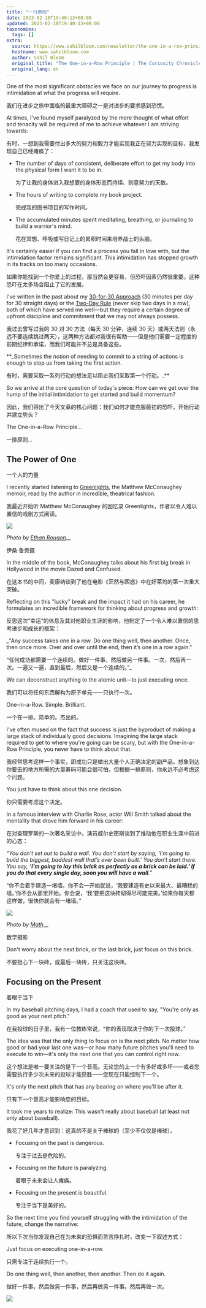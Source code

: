 ```yaml
---
title: "一行原则"
date: 2023-02-18T19:40:13+08:00
updated: 2023-02-18T19:40:13+08:00
taxonomies:
  tags: []
extra:
  source: https://www.sahilbloom.com/newsletter/the-one-in-a-row-principle
  hostname: www.sahilbloom.com
  author: Sahil Bloom
  original_title: "The One-in-a-Row Principle | The Curiosity Chronicle"
  original_lang: en
---
```


One of the most significant obstacles we face on our journey to progress is intimidation at what the progress will require.  

我们在进步之旅中面临的最重大障碍之一是对进步的要求感到恐慌。

At times, I've found myself paralyzed by the mere thought of what effort and tenacity will be required of me to achieve whatever I am striving towards:  

有时，一想到我需要付出多大的努力和毅力才能实现我正在努力实现的目标，我发现自己已经瘫痪了：

-   The number of days of consistent, deliberate effort to get my body into the physical form I want it to be in.  
    
    为了让我的身体进入我想要的身体形态而持续、刻意努力的天数。
-   The hours of writing to complete my book project.  
    
    完成我的图书项目的写作时间。
-   The accumulated minutes spent meditating, breathing, or journaling to build a warrior's mind.  
    
    花在冥想、呼吸或写日记上的累积时间来培养战士的头脑。

It's certainly easier if you can find a process you fall in love with, but the intimidation factor remains significant. This intimidation has stopped growth in its tracks on too many occasions.  

如果你能找到一个你爱上的过程，那当然会更容易，但恐吓因素仍然很重要。这种恐吓在太多场合阻止了它的发展。

I've written in the past about my [30-for-30 Approach](https://www.sahilbloom.com/newsletter/the-30-for-30-challenge) (30 minutes per day for 30 straight days) or the [Two-Day Rule](https://www.sahilbloom.com/newsletter/the-annual-planning-guide) (never skip two days in a row), both of which have served me well—but they require a certain degree of upfront discipline and commitment that we may not always possess.  

我过去曾写过我的 30 对 30 方法（每天 30 分钟，连续 30 天）或两天法则（永远不要连续跳过两天），这两种方法都对我很有帮助——但是他们需要一定程度的前期纪律和承诺，而我们可能并不总是具备这些。

**_Sometimes the _notion_ of needing to commit to a string of actions is enough to stop us from taking the first action.  

有时，需要采取一系列行动的想法足以阻止我们采取第一个行动。_**

So we arrive at the core question of today's piece: How can we get over the hump of the initial intimidation to get started and build momentum?  

因此，我们得出了今天文章的核心问题：我们如何才能克服最初的恐吓，开始行动并建立势头？

The One-in-a-Row Principle...  

一排原则...

## The Power of One  

一个人的力量

I recently started listening to [Greenlights](https://www.amazon.com/Greenlights/dp/B08HLW2JXD/ref=tmm_aud_swatch_0?_encoding=UTF8&qid=&sr=), the Matthew McConaughey memoir, read by the author in incredible, theatrical fashion.  

我最近开始听 Matthew McConaughey 的回忆录 Greenlights，作者以令人难以置信的戏剧方式阅读。

![](63ebd2579058c4ddc713361b_email.jpeg)

_Photo by_ [_Ethan Rougon_](https://unsplash.com/@ethanethan?utm_source=unsplash&utm_medium=referral&utm_content=creditCopyText)__  

伊桑·鲁贡摄

In the middle of the book, McConaughey talks about his first big break in Hollywood in the movie Dazed and Confused.  

在这本书的中间，麦康纳谈到了他在电影《茫然与困惑》中在好莱坞的第一次重大突破。

Reflecting on this "lucky" break and the impact it had on his career, he formulates an incredible framework for thinking about progress and growth:  

反思这次“幸运”的休息及其对他职业生涯的影响，他制定了一个令人难以置信的思考进步和成长的框架：

_"Any success takes one in a row. Do one thing well, then another. Once, then once more. Over and over until the end, then it’s one in a row again."  

“任何成功都需要一个连续的。做好一件事，然后做另一件事。一次，然后再一次。一遍又一遍，直到最后，然后又是一个连续的。”_

We can deconstruct anything to the atomic unit—to just executing once.  

我们可以将任何东西解构为原子单元——只执行一次。

One-in-a-Row. Simple. Brilliant.  

一个在一排。简单的。杰出的。

I've often mused on the fact that success is just the byproduct of making a large stack of individually good decisions. Imagining the large stack required to get to where you're going can be scary, but with the One-in-a-Row Principle, you never have to think about that.  

我经常思考这样一个事实，即成功只是做出大量个人正确决定的副产品。想象到达你要去的地方所需的大量筹码可能会很可怕，但根据一排原则，你永远不必考虑这个问题。

You just have to think about this one decision.  

你只需要考虑这个决定。

In a famous interview with Charlie Rose, actor Will Smith talked about the mentality that drove him forward in his career:  

在对查理罗斯的一次著名采访中，演员威尔史密斯谈到了推动他在职业生涯中前进的心态：

_"You don’t set out to build a wall. You don’t start by saying, ‘I’m going to build the biggest, baddest wall that’s ever been built.’ You don’t start there. You say,_ **_‘I’m going to lay this brick as perfectly as a brick can be laid.’ If you do that every single day, soon you will have a wall_**_."_  

“你不会着手建造一堵墙。你不会一开始就说，‘我要建造有史以来最大、最糟糕的墙。’你不会从那里开始。你会说，‘我‘要把这块砖砌得尽可能完美。’如果你每天都这样做，很快你就会有一堵墙。”

![](63ebd256b13de059afe79a0b_email.jpeg)

_Photo by_ [_Math_](https://unsplash.com/@builtbymath?utm_source=unsplash&utm_medium=referral&utm_content=creditCopyText)__  

数学摄影

Don't worry about the next brick, or the last brick, just focus on this brick.  

不要担心下一块砖，或最后一块砖，只关注这块砖。

## Focusing on the Present  

着眼于当下

In my baseball pitching days, I had a coach that used to say, "You're only as good as your next pitch."  

在我投球的日子里，我有一位教练常说，“你的表现取决于你的下一次投球。”

The idea was that the only thing to focus on is the next pitch. No matter how good or bad your last one was—or how many future pitches you'll need to execute to win—it's only the next one that you can control right now.  

这个想法是唯一要关注的是下一个音高。无论您的上一个有多好或多坏——或者您需要执行多少次未来的投球才能获胜——您现在只能控制下一个。  

It's only the next pitch that has any bearing on where you'll be after it.  

只有下一个音高才能影响您的目标。

It took me years to realize: This wasn't really about baseball (at least not _only_ about baseball).  

我花了好几年才意识到：这真的不是关于棒球的（至少不仅仅是棒球）。

-   Focusing on the past is dangerous.  
    
    专注于过去是危险的。
-   Focusing on the future is paralyzing.  
    
    着眼于未来会让人瘫痪。
-   Focusing on the present is beautiful.  
    
    专注于当下是美好的。

So the next time you find yourself struggling with the intimidation of the future, change the narrative:  

所以下次当你发现自己在为未来的恐惧而苦苦挣扎时，改变一下叙述方式：

Just focus on executing one-in-a-row.  

只需专注于连续执行一个。

Do one thing well, then another, then another. Then do it again.  

做好一件事，然后做另一件事，然后再做另一件事。然后再做一次。

![](63ebea1822fb68d0dc3eb2e4_email.jpeg)

  


